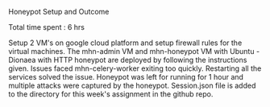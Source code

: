 Honeypot Setup and Outcome

Total time spent : 6 hrs

Setup 2 VM's on google cloud platform and setup firewall rules for the virtual machines. The mhn-admin VM and mhn-honeypot VM with Ubuntu - Dionaea with HTTP honeypot are deployed by following the instructions given.
Issues faced mhn-celery-worker exiting too quickly. Restarting all the services solved the issue.
Honeypot was left for running for 1 hour and multiple attacks were captured by the honeypot.
Session.json file is added to the directory for this week's assignment in the github repo.

